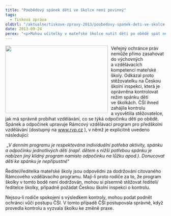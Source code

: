 ```yaml
---
title: "Poobědový spánek dětí ve školce není povinný"
tags:
  - Tisková zpráva
oldUrl: "/aktualne/tiskove-zpravy-2013/poobedovy-spanek-deti-ve-skolce-neni-povinny"
date: 2013-09-24
perex: "<p>Mohou učitelky v mateřské školce nutit děti po obědě spát nebo ležet v postýlce? Zástupce veřejného ochránce práv obdržel dotaz, který poukazoval na praxi školek po obědě děti uložit na lehátko, kde musí 90 minut ležet, i když nespí. Mají pak mnohdy problém usnout večer. Podle stěžovatelky se tak i zbytečně utlumují děti přirozeně aktivní, zvídavé a tvořivé, které by před poledním spánkem daly přednost nějaké klidné činnosti.</p>"
---
```


<!-- imported from the old website -->

<p><img src="https://www.ochrance.cz/uploads/RTEmagicC_spici.jpg.jpg" style="PADDING-RIGHT: 10px; FLOAT: left" height="212" width="322" alt="" />Veřejný ochránce práv nemůže přímo zasahovat do výchovných a vzdělávacích kompetencí mateřské školy. Odkázal proto stěžovatelku na Českou školní inspekci, která je oprávněna kontrolovat režim spánku dětí ve školkách. ČŠI ihned zahájila kontrolu a vysvětlila stěžovatelce, jak má správně probíhat vzdělávání, co se týká odpočinku dětí po obědě. Spánek a odpočinek upravuje Rámcový vzdělávací program pro předškolní vzdělávání (dostupný na <a title="Otevření do nového okna" href="http://www.rvp.cz/" target="_blank">www.rvp.cz</a> <img alt="" src="https://www.ochrance.cz/typo3/ext/od_linkdesc/icons/external.gif" class="od_linkdesc_icon_external" />), v němž je explicitně uvedeno následující:</p><p><em> „V denním programu je respektována individuální potřeba aktivity, spánku a odpočinku jednotlivých dětí (např. dětem s nižší potřebou spánku je nabízen jiný klidný program namísto odpočinku na lůžku apod.). Donucovat děti ke spánku je nepřípustné“</em></p><p>Ředitel/ředitelka mateřské školy jsou odpovědni za dodržování citovaného Rámcového vzdělávacího programu. Mají-li proto rodiče za to, že program školky v tomto bodě není dodržován, mohou si písemně stěžovat řediteli/ředitelce školky, případně požádat Českou školní inspekci o kontrolu. </p><p>Nejsou-li rodiče spokojeni s výsledkem kontroly, mohou podat podnět ochránci vůči postupu ČŠI. V tomto případě ČŠI postupovala správně, když provedla kontrolu a vyzvala školku ke změně praxe.</p>

